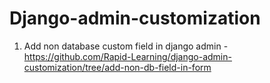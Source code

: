# Django-admin-customization
1. Add non database custom field in django admin - https://github.com/Rapid-Learning/django-admin-customization/tree/add-non-db-field-in-form
